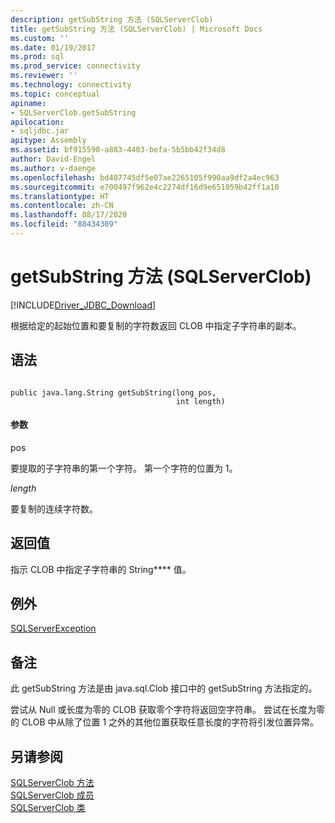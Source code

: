 ```yaml
---
description: getSubString 方法 (SQLServerClob)
title: getSubString 方法 (SQLServerClob) | Microsoft Docs
ms.custom: ''
ms.date: 01/19/2017
ms.prod: sql
ms.prod_service: connectivity
ms.reviewer: ''
ms.technology: connectivity
ms.topic: conceptual
apiname:
- SQLServerClob.getSubString
apilocation:
- sqljdbc.jar
apitype: Assembly
ms.assetid: bf915590-a883-4403-befa-5b5bb42f34d8
author: David-Engel
ms.author: v-daenge
ms.openlocfilehash: bd407745df5e07ae2265105f990aa9df2a4ec963
ms.sourcegitcommit: e700497f962e4c2274df16d9e651059b42ff1a10
ms.translationtype: HT
ms.contentlocale: zh-CN
ms.lasthandoff: 08/17/2020
ms.locfileid: "88434309"
---
```

# <a name="getsubstring-method-sqlserverclob"></a>getSubString 方法 (SQLServerClob)
[!INCLUDE[Driver_JDBC_Download](../../../includes/driver_jdbc_download.md)]

  根据给定的起始位置和要复制的字符数返回 CLOB 中指定子字符串的副本。  
  
## <a name="syntax"></a>语法  
  
```  
  
public java.lang.String getSubString(long pos,  
                                     int length)  
```  
  
#### <a name="parameters"></a>参数  
 pos  
  
 要提取的子字符串的第一个字符。 第一个字符的位置为 1。  
  
 *length*  
  
 要复制的连续字符数。  
  
## <a name="return-value"></a>返回值  
 指示 CLOB 中指定子字符串的 String**** 值。  
  
## <a name="exceptions"></a>例外  
 [SQLServerException](../../../connect/jdbc/reference/sqlserverexception-class.md)  
  
## <a name="remarks"></a>备注  
 此 getSubString 方法是由 java.sql.Clob 接口中的 getSubString 方法指定的。  
  
 尝试从 Null 或长度为零的 CLOB 获取零个字符将返回空字符串。 尝试在长度为零的 CLOB 中从除了位置 1 之外的其他位置获取任意长度的字符将引发位置异常。  
  
## <a name="see-also"></a>另请参阅  
 [SQLServerClob 方法](../../../connect/jdbc/reference/sqlserverclob-methods.md)   
 [SQLServerClob 成员](../../../connect/jdbc/reference/sqlserverclob-members.md)   
 [SQLServerClob 类](../../../connect/jdbc/reference/sqlserverclob-class.md)  
  
  
